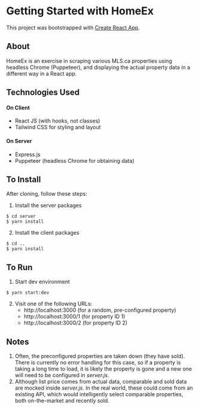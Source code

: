 # Getting Started with HomeEx

This project was bootstrapped with [Create React App](https://github.com/facebook/create-react-app).

## About

HomeEx is an exercise in scraping various MLS.ca properties using headless Chrome (Puppeteer), and displaying the actual property data in a different way in a React app.

## Technologies Used

#### On Client

- React JS (with hooks, not classes)
- Tailwind CSS for styling and layout

#### On Server

- Express.js
- Puppeteer (headless Chrome for obtaining data)

## To Install

After cloning, follow these steps:

1. Install the server packages

```
$ cd server
$ yarn install
```

2. Install the client packages

```
$ cd ..
$ yarn install
```

## To Run

1. Start dev environment

```
$ yarn start:dev
```

2. Visit one of the following URLs:
   - http://localhost:3000 (for a random, pre-configured property)
   - http://localhost:3000/1 (for property ID 1)
   - http://localhost:3000/2 (for property ID 2)

## Notes

1. Often, the preconfigured properties are taken down (they have sold). There is currently no error handling for this case, so if a property is taking a long time to load, it is likely the property is gone and a new one will need to be configured in _server.js_.
2. Although list price comes from actual data, comparable and sold data are mocked inside _server.js_. In the real world, these could come from an existing API, which would intelligently select comparable properties, both on-the-market and recently sold.
